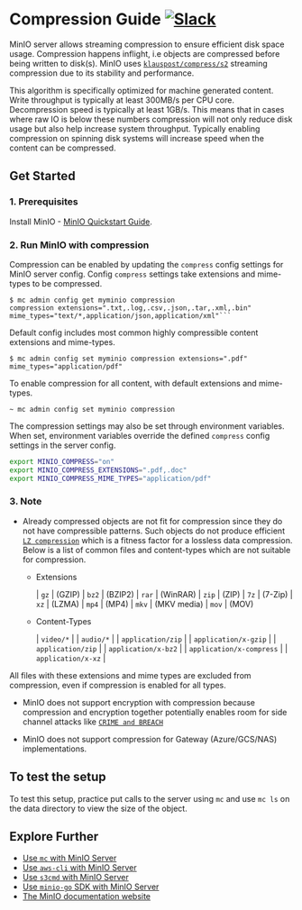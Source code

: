 # Compression Guide [![Slack](https://slack.min.io/slack?type=svg)](https://slack.min.io)

MinIO server allows streaming compression to ensure efficient disk space usage. Compression happens inflight, i.e objects are compressed before being written to disk(s). MinIO uses [`klauspost/compress/s2`](https://github.com/klauspost/compress/tree/master/s2) streaming compression due to its stability and performance.

This algorithm is specifically optimized for machine generated content. Write throughput is typically at least 300MB/s per CPU core. Decompression speed is typically at least 1GB/s.
This means that in cases where raw IO is below these numbers compression will not only reduce disk usage but also help increase system throughput.
Typically enabling compression on spinning disk systems will increase speed when the content can be compressed.

## Get Started

### 1. Prerequisites

Install MinIO - [MinIO Quickstart Guide](https://docs.min.io/docs/minio-quickstart-guide).

### 2. Run MinIO with compression

Compression can be enabled by updating the `compress` config settings for MinIO server config. Config `compress` settings take extensions and mime-types to be compressed.

```
$ mc admin config get myminio compression
compression extensions=".txt,.log,.csv,.json,.tar,.xml,.bin" mime_types="text/*,application/json,application/xml"```
```

Default config includes most common highly compressible content extensions and mime-types.

```
$ mc admin config set myminio compression extensions=".pdf" mime_types="application/pdf"
```

To enable compression for all content, with default extensions and mime-types.
```
~ mc admin config set myminio compression
```

The compression settings may also be set through environment variables. When set, environment variables override the defined `compress` config settings in the server config.

```bash
export MINIO_COMPRESS="on"
export MINIO_COMPRESS_EXTENSIONS=".pdf,.doc"
export MINIO_COMPRESS_MIME_TYPES="application/pdf"
```

### 3. Note

- Already compressed objects are not fit for compression since they do not have compressible patterns. Such objects do not produce efficient [`LZ compression`](https://en.wikipedia.org/wiki/LZ77_and_LZ78) which is a fitness factor for a lossless data compression. Below is a list of common files and content-types which are not suitable for compression.

    - Extensions

      | `gz` | (GZIP)
      | `bz2` | (BZIP2)
      | `rar` | (WinRAR)
      | `zip` | (ZIP)
      | `7z` | (7-Zip)
      | `xz` | (LZMA)
      | `mp4` | (MP4)
      | `mkv` | (MKV media)
      | `mov` | (MOV)

    - Content-Types

      | `video/*` |
      | `audio/*` |
      | `application/zip` |
      | `application/x-gzip` |
      | `application/zip` |
      | `application/x-bz2` |
      | `application/x-compress` |
      | `application/x-xz` |

All files with these extensions and mime types are excluded from compression, even if compression is enabled for all types.

- MinIO does not support encryption with compression because compression and encryption together potentially enables room for side channel attacks like [`CRIME and BREACH`](https://blog.minio.io/c-e-compression-encryption-cb6b7f04a369)

- MinIO does not support compression for Gateway (Azure/GCS/NAS) implementations.

## To test the setup

To test this setup, practice put calls to the server using `mc` and use `mc ls` on the data directory to view the size of the object.

## Explore Further

- [Use `mc` with MinIO Server](https://docs.min.io/docs/minio-client-quickstart-guide)
- [Use `aws-cli` with MinIO Server](https://docs.min.io/docs/aws-cli-with-minio)
- [Use `s3cmd` with MinIO Server](https://docs.min.io/docs/s3cmd-with-minio)
- [Use `minio-go` SDK with MinIO Server](https://docs.min.io/docs/golang-client-quickstart-guide)
- [The MinIO documentation website](https://docs.min.io)
